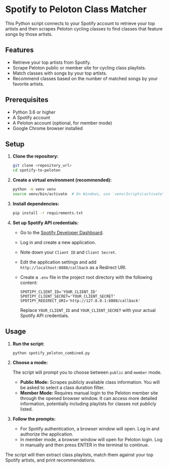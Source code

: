 # Spotify to Peloton Class Matcher

This Python script connects to your Spotify account to retrieve your top artists and then scrapes Peloton cycling classes to find classes that feature songs by those artists.

## Features

-   Retrieve your top artists from Spotify.
-   Scrape Peloton public or member site for cycling class playlists.
-   Match classes with songs by your top artists.
-   Recommend classes based on the number of matched songs by your favorite artists.

## Prerequisites

-   Python 3.6 or higher
-   A Spotify account
-   A Peloton account (optional, for member mode)
-   Google Chrome browser installed

## Setup

1.  **Clone the repository:**

    ```bash
    git clone <repository_url>
    cd spotify-to-peloton
    ```

2.  **Create a virtual environment (recommended):**

    ```bash
    python -m venv venv
    source venv/bin/activate  # On Windows, use `venv\Scripts\activate`
    ```

3.  **Install dependencies:**

    ```bash
    pip install -r requirements.txt
    ```

4.  **Set up Spotify API credentials:**

    -   Go to the [Spotify Developer Dashboard](https://developer.spotify.com/dashboard/).
    -   Log in and create a new application.
    -   Note down your `Client ID` and `Client Secret`.
    -   Edit the application settings and add `http://localhost:8888/callback` as a Redirect URI.
    -   Create a `.env` file in the project root directory with the following content:

        ```env
        SPOTIPY_CLIENT_ID='YOUR_CLIENT_ID'
        SPOTIPY_CLIENT_SECRET='YOUR_CLIENT_SECRET'
        SPOTIPY_REDIRECT_URI='http://127.0.0.1:8888/callback'
        ```
        Replace `YOUR_CLIENT_ID` and `YOUR_CLIENT_SECRET` with your actual Spotify API credentials.

## Usage

1.  **Run the script:**

    ```bash
    python spotify_peloton_combined.py
    ```

2.  **Choose a mode:**

    The script will prompt you to choose between `public` and `member` mode.

    -   **Public Mode:** Scrapes publicly available class information. You will be asked to select a class duration filter.
    -   **Member Mode:** Requires manual login to the Peloton member site through the opened browser window. It can access more detailed information, potentially including playlists for classes not publicly listed.

3.  **Follow the prompts:**

    -   For Spotify authentication, a browser window will open. Log in and authorize the application.
    -   In member mode, a browser window will open for Peloton login. Log in manually and then press ENTER in the terminal to continue.

The script will then extract class playlists, match them against your top Spotify artists, and print recommendations.
